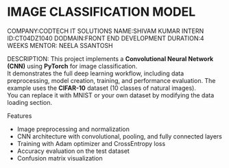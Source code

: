 # IMAGE CLASSIFICATION MODEL
COMPANY:CODTECH IT SOLUTIONS
NAME:SHIVAM KUMAR
INTERN ID:CT04DZ1040
DODMAIN:FRONT END DEVELOPMENT
DURATION:4 WEEKS
MENTOR: NEELA SSANTOSH 

DESCRIPTION:
This project implements a **Convolutional Neural Network (CNN)** using **PyTorch** for image classification.  
It demonstrates the full deep learning workflow, including data preprocessing, model creation, training, and performance evaluation.
The example uses the **CIFAR-10** dataset (10 classes of natural images).  
You can replace it with MNIST or your own dataset by modifying the data loading section.

Features
- Image preprocessing and normalization
- CNN architecture with convolutional, pooling, and fully connected layers
- Training with Adam optimizer and CrossEntropy loss
- Accuracy evaluation on the test dataset
- Confusion matrix visualization
